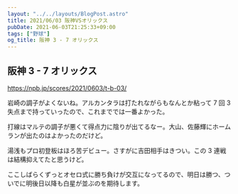```yaml
---
layout: "../../layouts/BlogPost.astro"
title: 2021/06/03 阪神VSオリックス
pubDate: 2021-06-03T21:25:33+09:00
tags: ["野球"]
og_title: 阪神 3 - 7 オリックス
---
```


## 阪神 3 - 7 オリックス

https://npb.jp/scores/2021/0603/t-b-03/

岩崎の調子がよくないね。アルカンタラは打たれながらもなんとか粘って 7 回 3 失点まで持っていったので、これまででは一番よかった。

打線はマルテの調子が悪くて得点力に陰りが出てるなー。大山、佐藤輝にホームランが出たのはよかったのだけど。

湯浅もプロ初登板はほろ苦デビュー。さすがに吉田相手はきつい。この 3 連戦は結構抑えてたと思うけど。

ここしばらくずっとオセロ式に勝ち負けが交互になってるので、明日は勝つ、ついでに明後日以降も白星が並ぶのを期待します。
